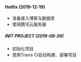 #### Hotfix (2019-12-19)
- 准备接入博客与数据库
- 使用腾讯云服务器

##### INIT PROJECT (2019-08-26)
- 初始化项目
- 使用Travis CI自动构建、部署项目